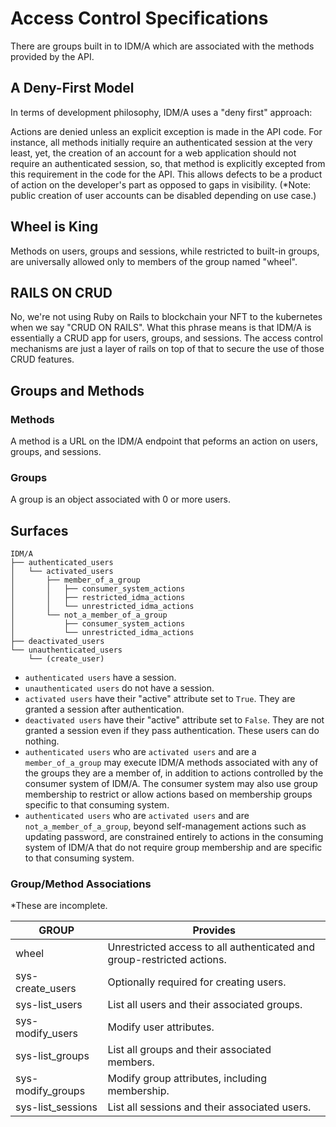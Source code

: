 # Access Control Specifications

There are groups built in to IDM/A which are associated with the methods provided by the API.  

## A Deny-First Model

In terms of development philosophy, IDM/A uses a "deny first" approach:

Actions are denied unless an explicit exception is made in the API code.  For instance, all methods initially require an authenticated session at the very least, yet, the creation of an account for a web application should not require an authenticated session, so, that method is explicitly excepted from this requirement in the code for the API.  This allows defects to be a product of action on the developer's part as opposed to gaps in visibility.  (*Note: public creation of user accounts can be disabled depending on use case.)

## Wheel is King

Methods on users, groups and sessions, while restricted to built-in groups, are universally allowed only to members of the group named "wheel".

## RAILS ON CRUD

No, we're not using Ruby on Rails to blockchain your NFT to the kubernetes when we say "CRUD ON RAILS".  What this phrase means is that IDM/A is essentially a CRUD app for users, groups, and sessions.  The access control mechanisms are just a layer of rails on top of that to secure the use of those CRUD features.

## Groups and Methods

### Methods
A method is a URL on the IDM/A endpoint that peforms an action on users, groups, and sessions.

### Groups
A group is an object associated with 0 or more users.

## Surfaces
```
IDM/A
├── authenticated_users
│   └── activated_users
│       ├── member_of_a_group
│       │   ├── consumer_system_actions
│       │   ├── restricted_idma_actions
│       │   └── unrestricted_idma_actions
│       └── not_a_member_of_a_group
│           ├── consumer_system_actions
│           └── unrestricted_idma_actions
├── deactivated_users
└── unauthenticated_users
    └── (create_user)
```

- `authenticated users` have a session. 
- `unauthenticated users` do not have a session.
- `activated users` have their "active" attribute set to `True`.  They are granted a session after authentication.
- `deactivated users` have their "active" attribute set to `False`.  They are not granted a session even if they pass authentication.  These users can do nothing.
- `authenticated users` who are `activated users` and are a `member_of_a_group` may execute IDM/A methods associated with any of the groups they are a member of, in addition to actions controlled by the consumer system of IDM/A.  The consumer system may also use group membership to restrict or allow actions based on membership groups specific to that consuming system.
- `authenticated users` who are `activated users` and are `not_a_member_of_a_group`, beyond self-management actions such as updating password, are constrained entirely to actions in the consuming system of IDM/A that do not require group membership and are specific to that consuming system.

### Group/Method Associations
*These are incomplete.

| GROUP             | Provides                                                               |
|-------------------|------------------------------------------------------------------------|
| wheel             | Unrestricted access to all authenticated and group-restricted actions. |
| sys-create_users  | Optionally required for creating users.                                |
| sys-list_users    | List all users and their associated groups.                            |
| sys-modify_users  | Modify user attributes.                                                |
| sys-list_groups   | List all groups and their associated members.                          |
| sys-modify_groups | Modify group attributes, including membership.                         |
| sys-list_sessions | List all sessions and their associated users.                          |
